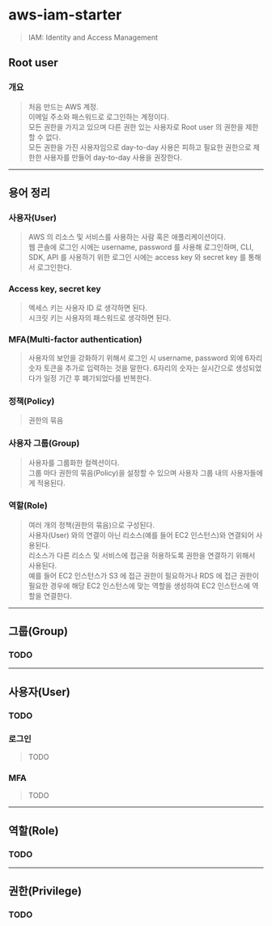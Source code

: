 # aws-iam-starter
> IAM: Identity and Access Management   

## Root user
### 개요
> 처음 만드는 AWS 계정.  
> 이메일 주소와 패스워드로 로그인하는 계정이다.  
> 모든 권한을 가지고 있으며 다른 권한 있는 사용자로 Root user 의 권한을 제한할 수 없다.  
> 모든 권한을 가진 사용자임으로 day-to-day 사용은 피하고 필요한 권한으로 제한한 사용자를 만들어 day-to-day 사용을 권장한다.   

---

## 용어 정리
### 사용자(User)
> AWS 의 리소스 및 서비스를 사용하는 사람 혹은 애플리케이션이다.  
> 웹 콘솔에 로그인 시에는 username, password 를 사용해 로그인하며, 
> CLI, SDK, API 를 사용하기 위한 로그인 시에는 access key 와 secret key 를 통해서 로그인한다.  

### Access key, secret key
> 엑세스 키는 사용자 ID 로 생각하면 된다.  
> 시크릿 키는 사용자의 패스워드로 생각하면 된다.  

### MFA(Multi-factor authentication)
> 사용자의 보안을 강화하기 위해서 로그인 시 username, password 외에 6자리 숫자 토큰을 추가로 입력하는 것을 말한다.
> 6자리의 숫자는 실시간으로 생성되었다가 일정 기간 후 폐기되었다를 반복한다.

### 정책(Policy)
> 권한의 묶음

### 사용자 그룹(Group)
> 사용자를 그룹화한 컬렉션이다.   
> 그룹 마다 권한의 묶음(Policy)을 설정할 수 있으며 사용자 그룹 내의 사용자들에게 적용된다.

### 역할(Role)
> 여러 개의 정책(권한의 묶음)으로 구성된다.  
> 사용자(User) 와의 연결이 아닌 리소스(예를 들어 EC2 인스턴스)와 연결되어 사용된다.  
> 리소스가 다른 리소스 및 서비스에 접근을 허용하도록 권한을 연결하기 위해서 사용된다.  
> 예를 들어 EC2 인스턴스가 S3 에 접근 권한이 필요하거나 RDS 에 접근 권한이 필요한 경우에 해당 EC2 인스턴스에 맞는
> 역할을 생성하여 EC2 인스턴스에 역할을 연결한다.  

---

## 그룹(Group)
### TODO
> 

---

## 사용자(User)
### TODO
> 

### 로그인
> TODO

### MFA
> TODO

---

## 역할(Role)
### TODO
> 

---

## 권한(Privilege)
### TODO
> 

